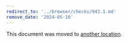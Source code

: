 ```yaml
---
redirect_to: '../browser/checks/943.1.md'
remove_date: '2024-05-16'
---
```


This document was moved to [another location](../browser/checks/798.9.md).

<!-- This redirect file can be deleted after 2024-05-16. -->
<!-- Redirects that point to other docs in the same project expire in three months. -->
<!-- Redirects that point to docs in a different project or site (for example, link is not relative and starts with `https:`) expire in one year. -->
<!-- Before deletion, see: https://docs.gitlab.com/ee/development/documentation/redirects.html -->
